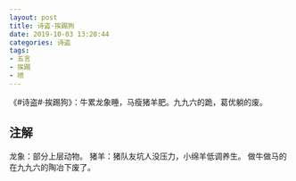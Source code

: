 ```yaml
---
layout: post
title: 诗盗·挨踢狗
date: 2019-10-03 13:20:44
categories: 诗盗
tags:
- 五言
- 挨踢
- 喷
---
```

《#诗盗#·挨踢狗》：牛累龙象睡，马瘦猪羊肥。九九六的跪，葛优躺的废。

## 注解

龙象：部分上层动物。
猪羊：猪队友坑人没压力，小绵羊低调养生。
做牛做马的在九九六的陶冶下废了。
